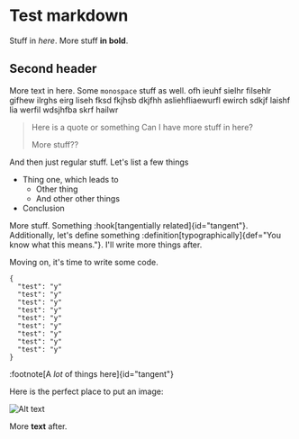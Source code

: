 # Test markdown

Stuff in _here_. More stuff **in bold**.

## Second header

More text in here. Some `monospace` stuff as well. ofh ieuhf sielhr filsehlr gifhew ilrghs eirg liseh fksd fkjhsb dkjfhh asliehfliaewurfl ewirch sdkjf laishf lia werfil wdsjhfba skrf hailwr

> Here is a quote or something
> Can I have more stuff in here?
>
> More stuff??

And then just regular stuff. Let's list a few things

- Thing one, which leads to
  - Other thing
  - And other other things
- Conclusion

More stuff. Something :hook[tangentially related]{id="tangent"}. Additionally, let's define something :definition[typographically]{def="You know what this means."}. I'll write more things after.

Moving on, it's time to write some code.

```
{
  "test": "y"
  "test": "y"
  "test": "y"
  "test": "y"
  "test": "y"
  "test": "y"
  "test": "y"
  "test": "y"
  "test": "y"
}
```

:footnote[A _lot_ of things here]{id="tangent"}

Here is the perfect place to put an image:

![Alt text](recipe.png "A cool recipe I found")

More **text** after.
